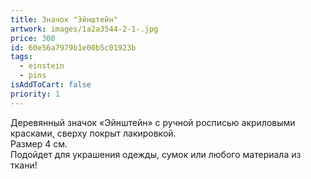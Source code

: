 ```yaml
---
title: Значок "Эйнштейн"
artwork: images/1a2a3544-2-1-.jpg
price: 300
id: 60e56a7979b1e00b5c01923b
tags:
  - einstein
  - pins
isAddToCart: false
priority: 1
---
```


Деревянный значок «Эйнштейн» с ручной росписью акриловыми красками, сверху покрыт лакировкой.\
Размер 4 см.\
Подойдет для украшения одежды, сумок или любого материала из ткани!
